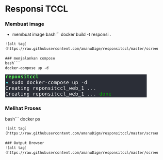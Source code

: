 Responsi TCCL
===

### Membuat image
- membuat image
bash```
docker build -t responsi .
```
![alt tag](https://raw.githubusercontent.com/amanuDigm/responsitccl/master/screen/1.png)

### menjalankan compose
bash```
docker-compose up -d
```
![alt tag](https://raw.githubusercontent.com/amanuDigm/responsitccl/master/screen/2.png)

### Melihat Proses
bash```
docker ps
```
![alt tag](https://raw.githubusercontent.com/amanuDigm/responsitccl/master/screen/3.png)

### Output Browser
![alt tag](https://raw.githubusercontent.com/amanuDigm/responsitccl/master/screen/4.png)
